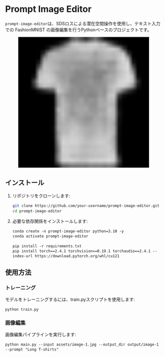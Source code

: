 # Prompt Image Editor
`prompt-image-editor`は、SDSロスによる潜在空間操作を使用し、テキスト入力での FashionMNIST の画像編集を行うPythonベースのプロジェクトです。

<div align="center">
<img width="421" alt="image" src="assets/output.gif">
</div>

## インストール

1. リポジトリをクローンします:
   ```bash
   git clone https://github.com/your-username/prompt-image-editor.git
   cd prompt-image-editor
   ```

2. 必要な依存関係をインストールします:
	```
   conda create -n prompt-image-editor python=3.10 -y
   conda activate prompt-image-editor

	pip install -r requirements.txt
   pip install torch==2.4.1 torchvision==0.19.1 torchaudio==2.4.1 --index-url https://download.pytorch.org/whl/cu121
	```

## 使用方法
### トレーニング
モデルをトレーニングするには、train.pyスクリプトを使用します:
```
python train.py
```

### 画像編集
画像編集パイプラインを実行します:
```
python main.py --input assets/image-1.jpg --output_dir output/image-1 --prompt "Long T-shirts"
```
